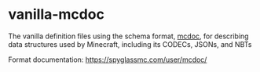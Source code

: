 # vanilla-mcdoc
The vanilla definition files using the schema format, [mcdoc](https://github.com/SpyglassMC/Spyglass/tree/main/packages/mcdoc), for describing data structures used by Minecraft, including its CODECs, JSONs, and NBTs

Format documentation: https://spyglassmc.com/user/mcdoc/

